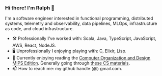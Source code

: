 ### Hi there! I'm Ralph 👋

I'm a software engineer interested in functional programming, distributed systems, telemetry and observability, data pipelines, MLOps, infrastructure as code, and cloud infrastructure.

- 🛠 Professionally I've worked with: Scala, Java, TypeScript, JavaScript, AWS, React, NodeJS.
- 🖥️ Unprofessionally I enjoying playing with: C, Elixir, Lisp.
- 📖 Currently enjoying reading the [Computer Organization and Design MIPS Edition](https://smile.amazon.com/Computer-Organization-Design-Fifth-Architecture/dp/0124077269). Generally going through [these CS materials](https://teachyourselfcs.com/).
- 📫 How to reach me: my github handle (@) gmail.com.

<!--
**ralphplumley/ralphplumley** is a ✨ _special_ ✨ repository because its `README.md` (this file) appears on your GitHub profile.

Here are some ideas to get you started:

- 🔭 I’m currently working on ...
- 🌱 I’m currently learning ...
- 👯 I’m looking to collaborate on ...
- 🤔 I’m looking for help with ...
- 💬 Ask me about ...
- 📫 How to reach me: ...
- 😄 Pronouns: ...
- ⚡ Fun fact: ...
-->
